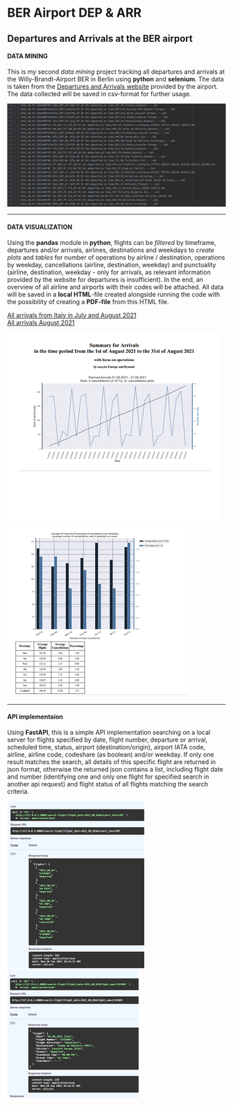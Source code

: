 # BER Airport DEP & ARR
## Departures and Arrivals at the BER airport

#### DATA MINING
This is my second _data mining_ project tracking all departures and arrivals at the Willy-Brandt-Airport BER in Berlin using **python** and **selenium**. 
The data is taken from the [Departures and Arrivals website](https://ber.berlin-airport.de/de/fliegen/abfluege-ankuenfte.html "BER Arrivals and Departures") provided by the airport. The data collected will be saved in csv-format for further usage.

![Demo CSV Data](https://github.com/RoKaruto/BER-airport-DEP-ARR/blob/main/BER%20ARR%20CSV%20Example.png "csv data")

---

#### DATA VISUALIZATION
Using the **pandas** module in **python**, flights can be *filtered* by timeframe, departures and/or arrivals, airlines, destinations and weekdays to *create plots* and *tables* for number of operations by airline / destination, operations by weekday, cancellations (airline, destination, weekday) and punctuality (airline, destination, weekday - only for arrivals, as relevant information provided by the website for departures is insufficient). In the end, an overview of all airline and airports with their codes will be attached. All data will be saved in a **local HTML**-file created alongside running the code with the possibility of creating a **PDF-file** from this HTML file.

[All arrivals from Italy in July and August 2021](https://github.com/RoKaruto/BER-airport-DEP-ARR/blob/main/20210701-20210831-ARR_from_Italy_by_EJU-DS-FR-EW-SDR.pdf "PDF Example") \
[All arrivals August 2021](https://github.com/RoKaruto/BER-airport-DEP-ARR/blob/main/20210801-20210831-ARR.pdf "PDF Example")

![Demo Title Page](https://github.com/RoKaruto/BER-airport-DEP-ARR/blob/main/demo%20title.png "Title Page")
![Demo Weekly Canx Page](https://github.com/RoKaruto/BER-airport-DEP-ARR/blob/main/demo%20canx.png "Cancellations by Weekday")

---

#### API implementaion
Using **FastAPI**, this is a simple API implementation searching on a local server for flights specified by date, flight number, departure or arrival, scheduled time, status, airport (destination/origin), airport IATA code, airline, airline code, codeshare (as boolean) and/or weekday. If only one result matches the search, all details of this specific flight are returned in json format, otherwise the returned json contains a list, including flight date and number (identifying one and only one flight for specified search in another api request) and flight status of all flights matching the search criteria.
                  
![flightsearch_api1](https://github.com/RoKaruto/BER-airport-DEP-ARR/blob/main/flightsearch_api1.png "several flights matching serach criteria")
![flightsearch_api2](https://github.com/RoKaruto/BER-airport-DEP-ARR/blob/main/flightsearch_api2.png "exactly one flight matching serach criteria")

